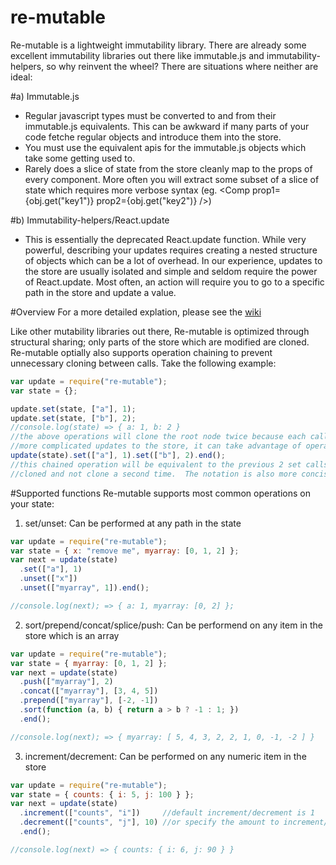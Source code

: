 # re-mutable
Re-mutable is a lightweight immutability library.  There are already some excellent immutability libraries out there like immutable.js and immutability-helpers, so why reinvent the wheel? There are situations where neither are ideal:

#a) Immutable.js
 - Regular javascript types must be converted to and from their immutable.js equivalents.  This can be awkward if many parts of your code fetche regular objects and introduce them into the store.
 - You must use the equivalent apis for the immutable.js objects which take some getting used to.
 - Rarely does a slice of state from the store cleanly map to the props of every component.  More often you will extract some subset of a slice of state which requires more verbose syntax (eg. <Comp prop1={obj.get("key1")} prop2={obj.get("key2")} />)

#b) Immutability-helpers/React.update
 - This is essentially the deprecated React.update function.  While very powerful, describing your updates requires creating a nested structure of objects which can be a lot of overhead.  In our experience, updates to the store are usually isolated and simple and seldom require the power of React.update.  Most often, an action will require you to go to a specific path in the store and update a value.

#Overview
For a more detailed explation, please see the <a href="https://github.com/oshoghi/re-mutable/wiki">wiki</a>

Like other mutability libraries out there, Re-mutable is optimized through structural sharing; only parts of the store which are modified are cloned.  Re-mutable optially also supports operation chaining to prevent unnecessary cloning between calls.  Take the following example:

```js
var update = require("re-mutable");
var state = {};

update.set(state, ["a"], 1);
update.set(state, ["b"], 2);
//console.log(state) => { a: 1, b: 2 }
//the above operations will clone the root node twice because each call is unaware of eachother.  If your reducer performs
//more complicated updates to the store, it can take advantage of operation chaining to avoid these extra clones
update(state).set(["a"], 1).set(["b"], 2).end();
//this chained operation will be equivalent to the previous 2 set calls except that re-mutable will track what it has already
//cloned and not clone a second time.  The notation is also more concise.
```

#Supported functions
Re-mutable supports most common operations on your state:
  1. set/unset: Can be performed at any path in the state
   ```js
   var update = require("re-mutable");
   var state = { x: "remove me", myarray: [0, 1, 2] };
   var next = update(state)
     .set(["a"], 1)
     .unset(["x"])
     .unset(["myarray", 1]).end();
   
   //console.log(next); => { a: 1, myarray: [0, 2] };
   ```
  2. sort/prepend/concat/splice/push: Can be performend on any item in the store which is an array
   ```js
   var update = require("re-mutable");
   var state = { myarray: [0, 1, 2] };
   var next = update(state)
     .push(["myarray"], 2)
     .concat(["myarray"], [3, 4, 5])
     .prepend(["myarray"], [-2, -1])
     .sort(function (a, b) { return a > b ? -1 : 1; })
     .end();

   //console.log(next); => { myarray: [ 5, 4, 3, 2, 2, 1, 0, -1, -2 ] }
   ```
  3. increment/decrement: Can be performed on any numeric item in the store
   ```js
   var update = require("re-mutable");
   var state = { counts: { i: 5, j: 100 } };
   var next = update(state)
     .increment(["counts", "i"])     //default increment/decrement is 1
     .decrement(["counts", "j"], 10) //or specify the amount to increment/decrement by, here 10
     .end();
   
   //console.log(next) => { counts: { i: 6, j: 90 } }
   ```
